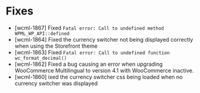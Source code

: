 # Fixes
* [wcml-1867] Fixed `Fatal error: Call to undefined method WPML_WP_API::defined`
* [wcml-1864] Fixed the currency switcher not being displayed correctly when using the Storefront theme
* [wcml-1863] Fixed `Fatal error: Call to undefined function wc_format_decimal()`
* [wcml-1862] Fixed a bug causing an error when upgrading WooCommerce Multilingual to version 4.1 with WooCommerce inactive.
* [wcml-1860] ixed the currency switcher css being loaded when no currency switcher was displayed